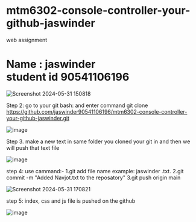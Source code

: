 # mtm6302-console-controller-your-github-jaswinder
web assignment 
<h1>Name : jaswinder<br>student id 90541106196</h1>

![Screenshot 2024-05-31 150818](https://github.com/jaswinder90541106196/mtm6302-console-controller-your-github-jaswinder/assets/133888765/5744d870-830d-42d8-b591-0012a2aa5f6f)

Step 2: go to your git bash: and enter command git clone https://github.com/jaswinder90541106196/mtm6302-console-controller-your-github-jaswinder.git

![image](https://github.com/jaswinder90541106196/mtm6302-console-controller-your-github-jaswinder/assets/133888765/bca8083a-ff75-4a8f-9d51-ab99fac8d3cf)

Step 3. make a new text in same folder you cloned your git in and then we will push that text file

![image](https://github.com/jaswinder90541106196/mtm6302-console-controller-jaswinder/assets/133888765/189d333c-06ef-41a0-840c-f1a4c015fed6)

step 4: use cammand:-
1.git add file name example: jaswinder .txt.
2.git commit -m "Added Navjot.txt to the reposatory"
3.git push origin main

![Screenshot 2024-05-31 170821](https://github.com/jaswinder90541106196/mtm6302-console-controller-jaswinder/assets/133888765/666b59c1-7987-4d88-b12e-e3147934a7bc)

step 5: index, css and js file is pushed on the github

![image](https://github.com/jaswinder90541106196/mtm6302-console-controller-jaswinder/assets/133888765/f4a72231-0559-42cd-9eb2-acf927d0f07f)


